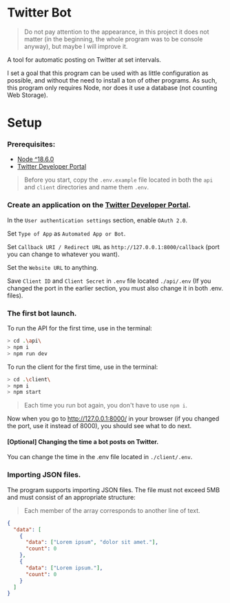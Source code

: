 # Twitter Bot

> Do not pay attention to the appearance, in this project it does not matter (in the beginning, the whole program was to be console anyway), but maybe I will improve it.

A tool for automatic posting on Twitter at set intervals.

I set a goal that this program can be used with as little configuration as possible, and without the need to install a ton of other programs. As such, this program only requires Node, nor does it use a database (not counting Web Storage).

# Setup

### Prerequisites:

- [Node ^18.6.0](https://nodejs.org/)
- [Twitter Developer Portal](https://developer.twitter.com/)

> Before you start, copy the `.env.example` file located in both the `api` and `client` directories and name them `.env`.

### Create an application on the [Twitter Developer Portal](https://developer.twitter.com/).

In the `User authentication settings` section, enable `OAuth 2.0`.

Set `Type of App` as `Automated App or Bot`.

Set `Callback URI / Redirect URL` as `http://127.0.0.1:8000/callback` (port you can change to whatever you want).

Set the `Website URL` to anything.

Save `Client ID` and `Client Secret` in `.env` file located `./api/.env` (If you changed the port in the earlier section, you must also change it in both .env. files).

### The first bot launch.

To run the API for the first time, use in the terminal:

```sh
> cd .\api\
> npm i
> npm run dev
```

To run the client for the first time, use in the terminal:

```sh
> cd .\client\
> npm i
> npm start
```

> Each time you run bot again, you don't have to use `npm i`.

Now when you go to http://127.0.0.1:8000/ in your browser (if you changed the port, use it instead of 8000), you should see what to do next.

#### [Optional] Changing the time a bot posts on Twitter.

You can change the time in the .env file located in `./client/.env`.

### Importing JSON files.

The program supports importing JSON files. The file must not exceed 5MB and must consist of an appropriate structure:

> Each member of the array corresponds to another line of text.

```json
{
  "data": [
    {
      "data": ["Lorem ipsum", "dolor sit amet."],
      "count": 0
    },
    {
      "data": ["Lorem ipsum."],
      "count": 0
    }
  ]
}
```
